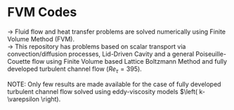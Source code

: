 # FVM Codes

-> Fluid flow and heat transfer problems are solved numerically using Finite Volume Method (FVM).  
-> This repository has problems based on scalar transport via convection/diffusion processes, Lid-Driven Cavity and a general Poiseuille-Couette flow using Finite Volume based Lattice Boltzmann Method and fully developed turbulent channel flow $\left( Re_{\tau} = 395 \right)$.  

NOTE: Only few results are made available for the case of fully developed turbulent channel flow solved using eddy-viscosity models $\left( k-\varepsilon \right).
